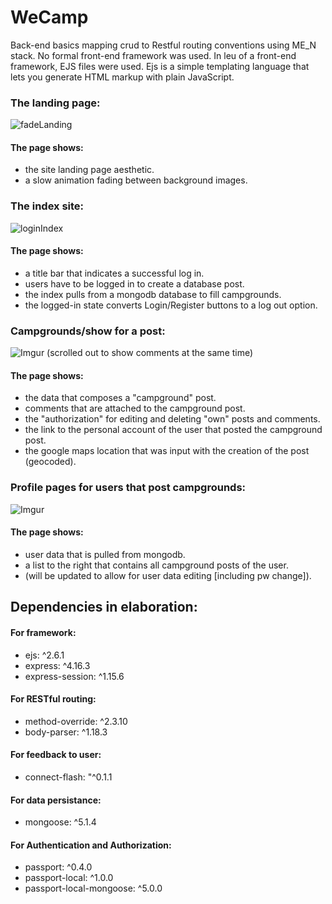 # WeCamp
Back-end basics mapping crud to Restful routing conventions using ME_N stack. No formal front-end framework was used.
In leu of a front-end framework, EJS files were used.
Ejs is a simple templating language that lets you generate HTML markup with plain JavaScript.

### The landing page:

![fadeLanding](https://i.imgur.com/lcRaxY8.png)

#### The page shows:
 * the site landing page aesthetic.
 * a slow animation fading between background images.

### The index site:

![loginIndex](https://i.imgur.com/03Ugvih.jpg)

#### The page shows:
 * a title bar that indicates a successful log in.
 * users have to be logged in to create a database post.
 * the index pulls from a mongodb database to fill campgrounds.
 * the logged-in state converts Login/Register buttons to a log out option.

### Campgrounds/show for a post:

![Imgur](https://i.imgur.com/04YWuIj.jpg)
(scrolled out to show comments at the same time)

#### The page shows:
 * the data that composes a "campground" post.
 * comments that are attached to the campground post.
 * the "authorization" for editing and deleting "own" posts and comments.
 * the link to the personal account of the user that posted the campground post.
 * the google maps location that was input with the creation of the post (geocoded).


### Profile pages for users that post campgrounds:

![Imgur](https://i.imgur.com/7degJjc.jpg)

#### The page shows:
 * user data that is pulled from mongodb.
 * a list to the right that contains all campground posts of the user.
 * (will be updated to allow for user data editing [including pw change]).


## Dependencies in elaboration:

#### For framework:

 * ejs: ^2.6.1
 * express: ^4.16.3
 * express-session: ^1.15.6

#### For RESTful routing:

 * method-override: ^2.3.10
 * body-parser: ^1.18.3

#### For feedback to user:

 * connect-flash: "^0.1.1

#### For data persistance:

 * mongoose: ^5.1.4

#### For Authentication and Authorization:

 * passport: ^0.4.0
 * passport-local: ^1.0.0
 * passport-local-mongoose: ^5.0.0
